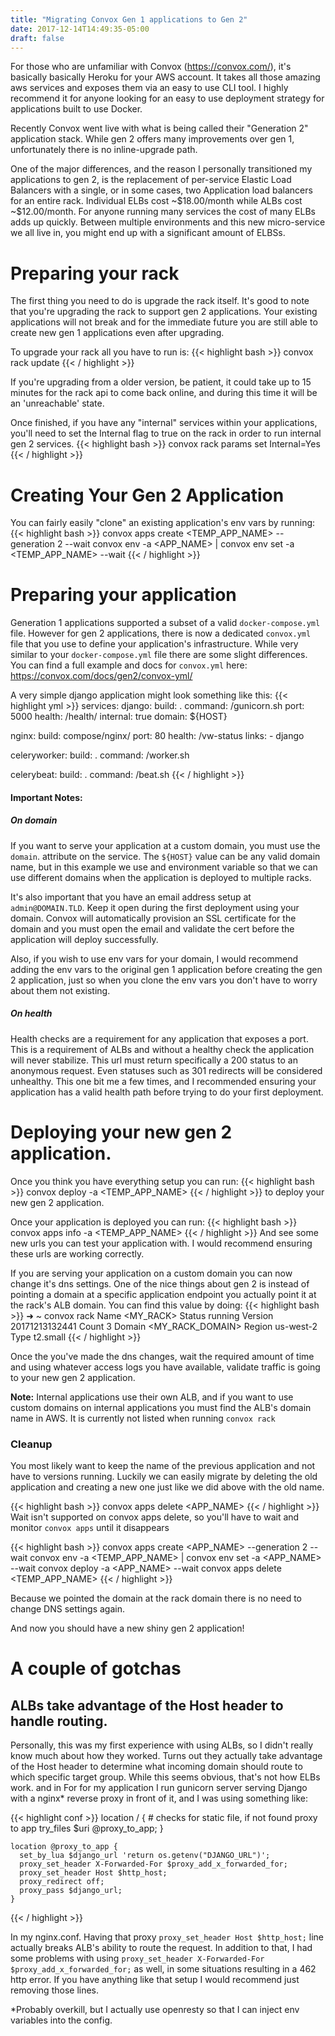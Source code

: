 ```yaml
---
title: "Migrating Convox Gen 1 applications to Gen 2"
date: 2017-12-14T14:49:35-05:00
draft: false
---
```


For those who are unfamiliar with Convox (https://convox.com/), it's basically basically Heroku for your AWS account. It takes all those
amazing aws services and exposes them via an easy to use CLI tool. I highly recommend it for anyone looking for an easy to use
deployment strategy for applications built to use Docker.

Recently Convox went live with what is being called their "Generation 2" application stack. While
gen 2 offers many improvements over gen 1, unfortunately there is no inline-upgrade path.

One of the major differences, and the reason I personally transitioned my applications to gen 2,  is the replacement 
of per-service Elastic Load Balancers with a single, or in some cases, two Application load balancers for an entire rack.
Individual ELBs cost ~\$18.00/month while ALBs cost ~\$12.00/month. For anyone running many services the cost of many ELBs adds up quickly. 
Between multiple environments and this new micro-service we all live in, you might end up with a significant amount of ELBSs.

# Preparing your rack
The first thing you need to do is upgrade the rack itself. It's good to note that you're upgrading the rack to support gen 2 applications. Your existing 
applications will not break and for the immediate future you are still able to create new gen 1 applications even after upgrading.

To upgrade your rack all you have to run is:
{{< highlight bash >}}
convox rack update
{{< / highlight >}}

If you're upgrading from a older version, be patient, it could take up to 15 minutes for the rack api to come back online, 
and during this time it will be an 'unreachable' state.

Once finished, if you have any "internal" services within your applications, you'll need to set the Internal flag to true on the rack in order to run internal gen 2 services.
{{< highlight bash >}}
convox rack params set Internal=Yes
{{< / highlight >}}

# Creating Your Gen 2 Application
You can fairly easily "clone" an existing application's env vars by running:
{{< highlight bash >}}
convox apps create <TEMP_APP_NAME> --generation 2 --wait
convox env -a <APP_NAME> | convox env set -a <TEMP_APP_NAME> --wait
{{< / highlight >}}

# Preparing your application
Generation 1 applications supported a subset of a valid `docker-compose.yml` file. However for gen 2 applications, there is now a dedicated `convox.yml` file that you use to 
define your application's infrastructure. While very similar to your `docker-compose.yml` file there are some slight differences. You can find a full example and docs for `convox.yml` here: https://convox.com/docs/gen2/convox-yml/

A very simple django application might look something like this:
{{< highlight yml >}}
services:
  django:
    build: .
    command: /gunicorn.sh
    port: 5000
    health: /health/
    internal: true
    domain: ${HOST}

  nginx:
    build: compose/nginx/
    port: 80
    health: /vw-status
    links:
      - django

  celeryworker:
    build: .
    command: /worker.sh

  celerybeat:
    build: .
    command: /beat.sh
{{< / highlight >}}

#### Important Notes:
##### On domain
If you want to serve your application at a custom domain, you must use the `domain`. attribute on the service. The `${HOST}` value can be any valid domain name, but in this example we use 
and environment variable so that we can use different domains when the application is deployed to multiple racks.

It's also important that you have an email address setup at `admin@DOMAIN.TLD`. Keep it open during the first deployment using your domain. Convox will automatically provision an SSL certificate for the domain
and you must open the email and validate the cert before the application will deploy successfully.

Also, if you wish to use env vars for your domain, I would recommend adding the env vars to the original gen 1 application before creating the gen 2 application, just so when you clone the env vars you don't have to
worry about them not existing.

##### On health
Health checks are a requirement for any application that exposes a port. This is a requirement of ALBs and without a healthy check the application will never stabilize. This url must return specifically a 
200 status to an anonymous request. Even statuses such as 301 redirects will be considered unhealthy. This one bit me a few times, and I recommended ensuring your application has a valid health path
before trying to do your first deployment.


# Deploying your new gen 2 application.
Once you think you have everything setup you can run:
{{< highlight bash >}}
convox deploy -a  <TEMP_APP_NAME>
{{< / highlight >}}
to deploy your new gen 2 application.

Once your application is deployed you can run:
{{< highlight bash >}}
convox apps info -a  <TEMP_APP_NAME>
{{< / highlight >}}
And see some new urls you can test your application with. I would recommend ensuring these urls are working correctly. 

If you are serving your application on a custom domain you can now change it's dns settings. One of the nice things about gen 2 is instead of pointing a domain at a specific application endpoint
you actually point it at the rack's ALB domain. You can find this value by doing:
{{< highlight bash >}}
➜  ~ convox rack
Name    <MY_RACK>
Status   running
Version  20171213132441
Count    3
Domain   <MY_RACK_DOMAIN>
Region   us-west-2
Type     t2.small
{{< / highlight >}}

Once the you've made the dns changes, wait the required amount of time and using whatever access logs you have available, validate traffic is going to your new gen 2 application.

**Note:** Internal applications use their own ALB, and if you want to use custom domains on internal applications you must find the ALB's domain name in AWS. It is currently not listed when running `convox rack`

### Cleanup
You most likely want to keep the name of the previous application and not have to versions running. Luckily we can easily migrate by deleting the old application and creating a new one just like we did above with the old name.

{{< highlight bash >}}
 convox apps delete <APP_NAME>
{{< / highlight >}}
Wait isn't supported on convox apps delete, so you'll have to wait and monitor `convox apps` until it disappears

{{< highlight bash >}}
convox apps create <APP_NAME> --generation 2 --wait
convox env -a <TEMP_APP_NAME> | convox env set -a <APP_NAME> --wait
convox deploy -a <APP_NAME> --wait
convox apps delete <TEMP_APP_NAME>
{{< / highlight >}}

Because we pointed the domain at the rack domain there is no need to change DNS settings again.

And now you should have a new shiny gen 2 application!

# A couple of gotchas
## ALBs take advantage of the Host header to handle routing.
Personally, this was my first experience with using ALBs, so I didn't really know much about how they worked. Turns out they actually take 
advantage of the Host header to determine what incoming domain should route to which specific target group. While this seems obvious, that's not how ELBs work. and in
For for my application I run gunicorn server serving Django with a nginx* reverse proxy in front of it, and I was using something like:

{{< highlight conf >}}
    location / {
      # checks for static file, if not found proxy to app
      try_files $uri @proxy_to_app;
    }
    
    location @proxy_to_app {
      set_by_lua $django_url 'return os.getenv("DJANGO_URL")';
      proxy_set_header X-Forwarded-For $proxy_add_x_forwarded_for;
      proxy_set_header Host $http_host;
      proxy_redirect off;
      proxy_pass $django_url;
    }
{{< / highlight >}}

In my nginx.conf. Having that proxy `proxy_set_header Host $http_host;` line actually breaks ALB's ability to route the request. 
In addition to that, I had some problems with using `proxy_set_header X-Forwarded-For $proxy_add_x_forwarded_for;` as well, in some situations resulting in a 462 http error. 
If you have anything like that setup I would recommend just removing those lines.

*Probably overkill, but I actually use openresty so that I can inject env variables into the config. 
